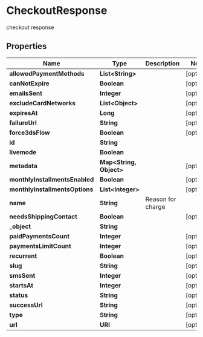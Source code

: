 

# CheckoutResponse

checkout response

## Properties

| Name | Type | Description | Notes |
|------------ | ------------- | ------------- | -------------|
|**allowedPaymentMethods** | **List&lt;String&gt;** |  |  [optional] |
|**canNotExpire** | **Boolean** |  |  [optional] |
|**emailsSent** | **Integer** |  |  [optional] |
|**excludeCardNetworks** | **List&lt;Object&gt;** |  |  [optional] |
|**expiresAt** | **Long** |  |  [optional] |
|**failureUrl** | **String** |  |  [optional] |
|**force3dsFlow** | **Boolean** |  |  [optional] |
|**id** | **String** |  |  |
|**livemode** | **Boolean** |  |  |
|**metadata** | **Map&lt;String, Object&gt;** |  |  [optional] |
|**monthlyInstallmentsEnabled** | **Boolean** |  |  [optional] |
|**monthlyInstallmentsOptions** | **List&lt;Integer&gt;** |  |  [optional] |
|**name** | **String** | Reason for charge |  |
|**needsShippingContact** | **Boolean** |  |  [optional] |
|**_object** | **String** |  |  |
|**paidPaymentsCount** | **Integer** |  |  [optional] |
|**paymentsLimitCount** | **Integer** |  |  [optional] |
|**recurrent** | **Boolean** |  |  [optional] |
|**slug** | **String** |  |  [optional] |
|**smsSent** | **Integer** |  |  [optional] |
|**startsAt** | **Integer** |  |  [optional] |
|**status** | **String** |  |  [optional] |
|**successUrl** | **String** |  |  [optional] |
|**type** | **String** |  |  [optional] |
|**url** | **URI** |  |  [optional] |



